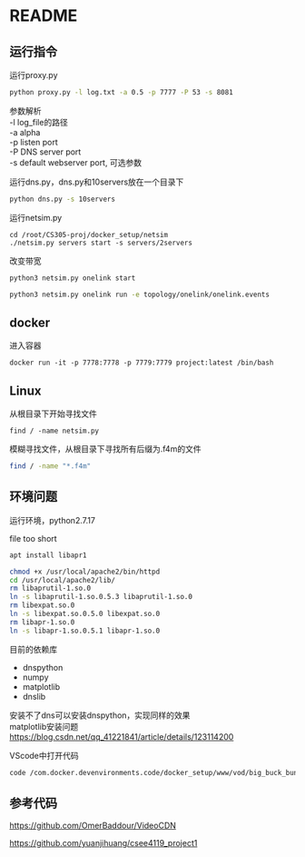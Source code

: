 
# README


## 运行指令
运行proxy.py
```sh
python proxy.py -l log.txt -a 0.5 -p 7777 -P 53 -s 8081
```
参数解析  
-l log_file的路径  
-a alpha  
-p listen port  
-P DNS server port  
-s default webserver port, 可选参数 
  
运行dns.py，dns.py和10servers放在一个目录下
```sh
python dns.py -s 10servers
```
  
运行netsim.py

```
cd /root/CS305-proj/docker_setup/netsim
./netsim.py servers start -s servers/2servers
```
改变带宽

```sh
python3 netsim.py onelink start
```
 ```sh
 python3 netsim.py onelink run -e topology/onelink/onelink.events
 ```


## docker

进入容器

```
docker run -it -p 7778:7778 -p 7779:7779 project:latest /bin/bash
```


## Linux

从根目录下开始寻找文件

```
find / -name netsim.py
```

模糊寻找文件，从根目录下寻找所有后缀为.f4m的文件
```sh
find / -name "*.f4m"
```

## 环境问题

运行环境，python2.7.17

file too short
```sh
apt install libapr1
```
```sh
chmod +x /usr/local/apache2/bin/httpd
cd /usr/local/apache2/lib/
rm libaprutil-1.so.0
ln -s libaprutil-1.so.0.5.3 libaprutil-1.so.0
rm libexpat.so.0
ln -s libexpat.so.0.5.0 libexpat.so.0
rm libapr-1.so.0
ln -s libapr-1.so.0.5.1 libapr-1.so.0
```

目前的依赖库
- dnspython
- numpy
- matplotlib
- dnslib


安装不了dns可以安装dnspython，实现同样的效果  
matplotlib安装问题
https://blog.csdn.net/qq_41221841/article/details/123114200

VScode中打开代码
```sh
code /com.docker.devenvironments.code/docker_setup/www/vod/big_buck_bunny.f4m
```

## 参考代码

https://github.com/OmerBaddour/VideoCDN

https://github.com/yuanjihuang/csee4119_project1
